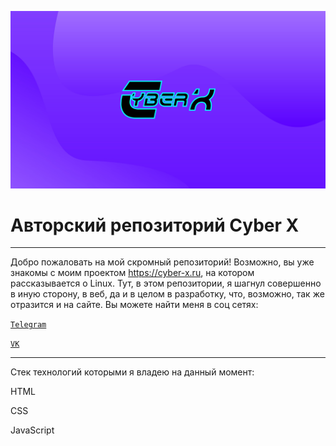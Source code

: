 <code>![Logo](/Logo%20Cyber%20X.jpg "Cyber X")</code> 

# Авторский репозиторий Cyber X

***
Добро пожаловать на мой скромный репозиторий! Возможно, вы уже знакомы с моим проектом https://cyber-x.ru, на котором рассказывается о Linux. Тут, в этом репозитории, я шагнул совершенно в иную сторону, в веб, да и в целом в разработку, что, возможно, так же отразится и на сайте. 
Вы можете найти меня в соц сетях:

<code>[Telegram](https://t.me/Cyber_X_Linux)
</code>

<code>[VK](https://vk.com/cyber_x_corp)
</code>
***
Стек технологий которыми я владею на данный момент:

HTML

CSS

JavaScript
